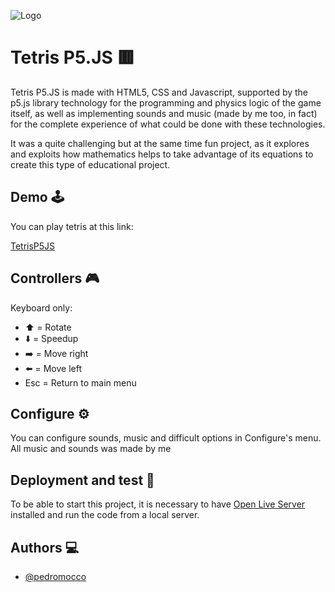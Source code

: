 
![Logo](https://upload.wikimedia.org/wikipedia/fr/d/d4/The_Tetris_Company_Logo.png)


# Tetris P5.JS 🟥

Tetris P5.JS is made with HTML5, CSS and Javascript, supported by the p5.js library technology for the programming and physics logic of the game itself, as well as implementing sounds and music (made by me too, in fact) for the complete experience of what could be done with these technologies.

It was a quite challenging but at the same time fun project, as it explores and exploits how mathematics helps to take advantage of its equations to create this type of educational project.

## Demo 🕹

You can play tetris at this link:

[TetrisP5JS](https://tetrisp5js.vercel.app/)

## Controllers 🎮

Keyboard only:

- ⬆️ = Rotate
- ⬇️ = Speedup
- ➡️ = Move right
- ⬅️ = Move left
- Esc = Return to main menu

## Configure ⚙

You can configure sounds, music and difficult options in Configure's menu. All music and sounds was made by me

## Deployment and test 🚀

To be able to start this project, it is necessary to have [Open Live Server](https://marketplace.visualstudio.com/items?itemName=ritwickdey.LiveServer) installed and run the code from a local server.

## Authors 💻

- [@pedromocco](https://github.com/pedromocco)

